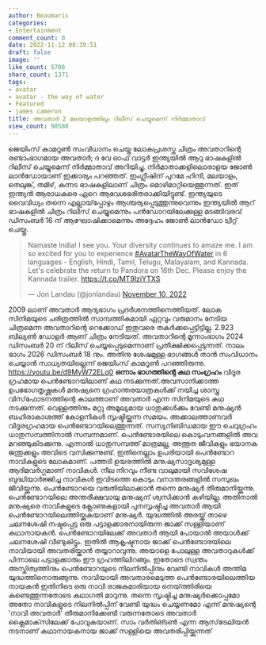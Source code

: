 ```yaml
---
author: Beaumaris
categories:
- Entertainment
comment_count: 0
date: 2022-11-12 08:39:51
draft: false
image: ''
like_count: 5708
share_count: 1371
tags:
- avatar
- avatar - the way of water
- Featured
- james cameron
title: അവതാർ 2 മലയാളത്തിലും റിലീസ് ചെയ്യുമെന്ന് നിർമ്മാതാവ്
view_count: 98580
---
```


ജെയിംസ് കാമറൂൺ സംവിധാനം ചെയ്ത ലോകപ്രശസ്ത ചിത്രം അവതാറിന്റെ രണ്ടാംഭാഗമായ അവതാര്‍; ദ വേ ഓഫ് വാട്ടര്‍ ഇന്ത്യയിൽ ആറു ഭാഷകളിൽ റിലീസ് ചെയ്യുമെന്ന് നിർമ്മാതാവ് അറിയിച്ചു. നിര്‍മാതാക്കളിലൊരാളയ ജോണ്‍ ലാന്‍ഡോയാണ് ഇക്കാര്യം പറഞ്ഞത്. ഇംഗ്ലീഷിന് പുറമേ ഹിന്ദി, മലയാളം, തെലുങ്ക്, തമിഴ്, കന്നട ഭാഷകളിലാണ് ചിത്രം മൊഴിമാറ്റിയെത്തുന്നത്. ഇത് ഇന്ത്യൻ ആരാധകരെ ഏറെ ആവേശഭരിതരാക്കിയിട്ടുണ്ട്. ഇന്ത്യയുടെ വൈവിധ്യം തന്നെ എല്ലായ്‌പ്പോഴും ആശ്ചര്യപ്പെടുത്തുന്നുവെന്നും ഇന്ത്യയില്‍ ആറ് ഭാഷകളില്‍ ചിത്രം റിലീസ് ചെയ്യുമെന്നും പന്‍ഡോറയിലേക്കുള്ള മടങ്ങിവരവ് ഡിസംബര്‍ 16 ന് ആഘോഷിക്കാമെന്നും അദ്ദേഹം ജോണ്‍ ലാന്‍ഡോ ട്വീറ്റ് ചെയ്തു. 

> Namaste India! I see you. Your diversity continues to amaze me. I am so excited for you to experience [#AvatarTheWayOfWater](https://twitter.com/hashtag/AvatarTheWayOfWater?src=hash&ref_src=twsrc%5Etfw) in 6 languages - English, Hindi, Tamil, Telugu, Malayalam, and Kannada. Let's celebrate the return to Pandora on 16th Dec. Please enjoy the Kannada trailer. <https://t.co/MT9IziYTXS>
> 
> — Jon Landau (@jonlandau) [November 10, 2022](https://twitter.com/jonlandau/status/1590568220138045441?ref_src=twsrc%5Etfw)

2009 ലാണ് അവതാര്‍ ആദ്യഭാഗം പ്രദര്‍ശനത്തിനെത്തിയത്. ലോക സിനിമയുടെ ചരിത്രത്തില്‍ സാമ്പത്തികമായി ഏറ്റവും വരുമാനം നേടിയ ചിത്രമെന്ന അവതാറിന്റെ റെക്കോഡ് ഇതുവരെ തകര്‍ക്കപ്പെട്ടിട്ടില്ല. 2.923 ബില്യണ്‍ ഡോളര്‍ ആണ് ചിത്രം നേടിയത്. അവതാറിന്റെ മൂന്നാംഭാഗം 2024 ഡിസംബര്‍ 20 ന് റിലീസ് ചെയ്യപ്പെടുമെന്നാണ് പ്രതീക്ഷിക്കപ്പെടുന്നത്. നാലം ഭാഗം 2026 ഡിസംബര്‍ 18 നും. അതിനു ശേഷമുള്ള ഭാഗങ്ങൾ താൻ സംവിധാനം ചെയ്യാൻ സാധ്യതയില്ലെന്ന് ജെയിംസ് കാമറൂൺ പറഞ്ഞിരുന്നു. https://youtu.be/d9MyW72ELq0 **ഒന്നാം ഭാഗത്തിന്റെ കഥ സംഗ്രഹം** വിദൂര ഗ്രഹമായ പെൻണ്ടോറയിലാണ് കഥ നടക്കുന്നത്.അവസാനിക്കാത്ത ഉപഭോഗതൃഷ്ണകൾ മനുഷ്യനെ ഗ്രഹാന്തരയാത്രകൾക്ക് നയിച്ച ശാസ്ത്ര വിസ്‌ഫോടനത്തിന്റെ കാലത്താണ് അവതാർ എന്ന സിനിമയുടെ കഥ നടക്കുന്നത്. വെള്ളത്തിനും മറ്റു അമൂല്യമായ ധാതുക്കൾക്കും വേണ്ടി മനുഷ്യൻ ബഹിരാകാശത്ത് കോളനികൾ സൃഷ്ടിയ്ക്കുന്ന സമയം. അക്കാലത്താണവർ വിദൂരഗ്രഹമായ പെൻണ്ടോറയിലെത്തുന്നത്. സസ്യനിബിഡമായ ഈ ചെറുഗ്രഹം ധാതുസമ്പത്തിനാൽ സമ്പന്നമാണ്. പെൻണ്ടോരയിലെ കൊടുംവനങ്ങളിൽ അവ മറഞ്ഞുകിടക്കുന്നു. എന്നാൽ ധാതുസമ്പത്ത് മാത്രമല്ല, അത്ഭുത ജീവികളും ഭയാനക ജന്തുക്കളും അവിടെ വസിക്കുന്നുണ്ട്. ഇതിനെല്ലാം ഉപരിയായി പെൻണ്ടോറ നാവികളുടെ ലോകമാണ്. പത്തടി ഉയരത്തിൽ മനുഷ്യസാദൃശ്യമുള്ള ആദിമവർഗ്ഗമാണ് നാവികൾ. നീല നിറവും നീണ്ട വാലുമായി സവിശേഷ ബുദ്ധിയാർജ്ജിച്ച നാവികൾ ഇവിടത്തെ കൊടും വനാന്തരങ്ങളിൽ സസുഖം ജീവിയ്ക്കുന്നു. പെൻണ്ടോറയെ വരുതിയിലാക്കാൻ തന്നെ മനുഷ്യർ തീരുമാനിയ്ക്കുന്നു. പെൻണ്ടോറയിലെ അന്തരീക്ഷവായു മനുഷ്യന് ശ്വസിക്കാൻ കഴിയില്ല. അതിനാൽ മനുഷ്യരെ നാവികളുടെ ക്ലോണുകളായി പുനസൃഷ്ടിച്ച അവതാർ ആയി പെൻണ്ടോറയിലെത്തിയ്ക്കുകയാണ് മനുഷ്യർ. യുദ്ധത്തിൽ അരയ്ക്ക് താഴെ ചലനശേഷി നഷ്ടപ്പെട്ട ഒരു പട്ടാളക്കാരനായിരുന്ന ജാക്ക് സള്ളിയാണ് കഥാനായകൻ. പെൻണ്ടോറയിലേക്ക് അവതാർ ആയി പോയാൽ അയാൾക്ക് ചലനശേഷി വീണ്ടുകിട്ടും. ഇതിൽ ആകൃഷ്ടനായ ജാക്ക് പെൻണ്ടോരയിലെ നാവിയായി അവതരിയ്ക്കാൻ തയ്യാറാവുന്നു. അയാളെ പോലുള്ള അവതാറുകൾക്ക് പിന്നാലെ പട്ടാളക്കാരും ഈ ഗ്രഹത്തിലിറങ്ങും. ഇതോടെ സ്വന്തം അസ്തിത്വത്തിനും പെൻണ്ടോറയുടെ നിലനിൽപ്പിനും വേണ്ടി നാവികൾ അന്തിമ യുദ്ധത്തിനൊരുങ്ങുന്നു. നാവിയായി അവതാരമെടുത്ത പെൻണ്ടോരയിലെത്തിയ നായകൻ ഇതിനിടെ ഒരു നാവി രാജകുമാരിയായ നെയ്‌ത്തിരിയെ കണ്ടെത്തുന്നതോടെ കഥാഗതി മാറുന്നു. തന്നെ സൃഷ്ടിച്ച മനുഷ്യർക്കൊപ്പമോ അതോ നാവികളുടെ നിലനിൽപ്പിന് വേണ്ടി യുദ്ധം ചെയ്യണമോ എന്ന് മനുഷ്യന്റെ 'നാവി അവതാർ' തീരുമാനിക്കേണ്ടി വരുന്നതോടെ അവതാർ ക്ലൈമാക്‌സിലേക്ക് പോവുകയാണ്. സാം വർതിങ്ടൺ എന്ന ആസ്‌ട്രേലിയൻ നടനാണ് കഥാനായകനായ ജാക്ക് സള്ളിയെ അവതരിപ്പിയ്ക്കുന്നത് &nbsp;